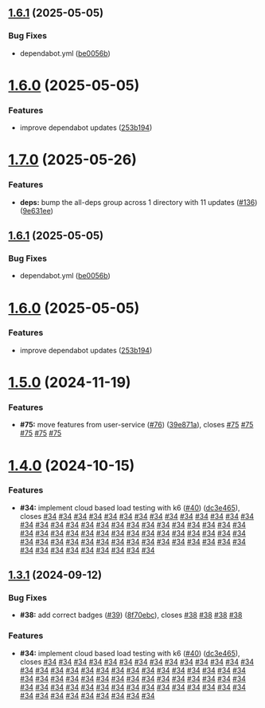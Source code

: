 ## [1.6.1](https://github.com/VilnaCRM-Org/php-service-template/compare/v1.6.0...v1.6.1) (2025-05-05)


### Bug Fixes

* dependabot.yml ([be0056b](https://github.com/VilnaCRM-Org/php-service-template/commit/be0056bf3f16bb79826d51b6aadf42aa3d729437))



# [1.6.0](https://github.com/VilnaCRM-Org/php-service-template/compare/v1.5.0...v1.6.0) (2025-05-05)


### Features

* improve dependabot updates ([253b194](https://github.com/VilnaCRM-Org/php-service-template/commit/253b19476e38bb5be219488eb54f5d33f78da2b3))



# [1.7.0](https://github.com/VilnaCRM-Org/php-service-template/compare/v1.6.1...v1.7.0) (2025-05-26)


### Features

* **deps:** bump the all-deps group across 1 directory with 11 updates ([#136](https://github.com/VilnaCRM-Org/php-service-template/issues/136)) ([9e631ee](https://github.com/VilnaCRM-Org/php-service-template/commit/9e631ee0732cfd6cfe9cccc5d546fe3d929b10aa))



## [1.6.1](https://github.com/VilnaCRM-Org/php-service-template/compare/v1.6.0...v1.6.1) (2025-05-05)


### Bug Fixes

* dependabot.yml ([be0056b](https://github.com/VilnaCRM-Org/php-service-template/commit/be0056bf3f16bb79826d51b6aadf42aa3d729437))



# [1.6.0](https://github.com/VilnaCRM-Org/php-service-template/compare/v1.5.0...v1.6.0) (2025-05-05)


### Features

* improve dependabot updates ([253b194](https://github.com/VilnaCRM-Org/php-service-template/commit/253b19476e38bb5be219488eb54f5d33f78da2b3))



# [1.5.0](https://github.com/VilnaCRM-Org/php-service-template/compare/v1.4.0...v1.5.0) (2024-11-19)


### Features

* **#75:** move features from user-service ([#76](https://github.com/VilnaCRM-Org/php-service-template/issues/76)) ([39e871a](https://github.com/VilnaCRM-Org/php-service-template/commit/39e871a0d22fbde803319a3d3b97ee8d230e9744)), closes [#75](https://github.com/VilnaCRM-Org/php-service-template/issues/75) [#75](https://github.com/VilnaCRM-Org/php-service-template/issues/75) [#75](https://github.com/VilnaCRM-Org/php-service-template/issues/75) [#75](https://github.com/VilnaCRM-Org/php-service-template/issues/75) [#75](https://github.com/VilnaCRM-Org/php-service-template/issues/75)



# [1.4.0](https://github.com/VilnaCRM-Org/php-service-template/compare/v1.3.1...v1.4.0) (2024-10-15)


### Features

* **#34:** implement cloud based load testing with k6 ([#40](https://github.com/VilnaCRM-Org/php-service-template/issues/40)) ([dc3e465](https://github.com/VilnaCRM-Org/php-service-template/commit/dc3e465e4d95a02635fbf3062a176d8bb3128822)), closes [#34](https://github.com/VilnaCRM-Org/php-service-template/issues/34) [#34](https://github.com/VilnaCRM-Org/php-service-template/issues/34) [#34](https://github.com/VilnaCRM-Org/php-service-template/issues/34) [#34](https://github.com/VilnaCRM-Org/php-service-template/issues/34) [#34](https://github.com/VilnaCRM-Org/php-service-template/issues/34) [#34](https://github.com/VilnaCRM-Org/php-service-template/issues/34) [#34](https://github.com/VilnaCRM-Org/php-service-template/issues/34) [#34](https://github.com/VilnaCRM-Org/php-service-template/issues/34) [#34](https://github.com/VilnaCRM-Org/php-service-template/issues/34) [#34](https://github.com/VilnaCRM-Org/php-service-template/issues/34) [#34](https://github.com/VilnaCRM-Org/php-service-template/issues/34) [#34](https://github.com/VilnaCRM-Org/php-service-template/issues/34) [#34](https://github.com/VilnaCRM-Org/php-service-template/issues/34) [#34](https://github.com/VilnaCRM-Org/php-service-template/issues/34) [#34](https://github.com/VilnaCRM-Org/php-service-template/issues/34) [#34](https://github.com/VilnaCRM-Org/php-service-template/issues/34) [#34](https://github.com/VilnaCRM-Org/php-service-template/issues/34) [#34](https://github.com/VilnaCRM-Org/php-service-template/issues/34) [#34](https://github.com/VilnaCRM-Org/php-service-template/issues/34) [#34](https://github.com/VilnaCRM-Org/php-service-template/issues/34) [#34](https://github.com/VilnaCRM-Org/php-service-template/issues/34) [#34](https://github.com/VilnaCRM-Org/php-service-template/issues/34) [#34](https://github.com/VilnaCRM-Org/php-service-template/issues/34) [#34](https://github.com/VilnaCRM-Org/php-service-template/issues/34) [#34](https://github.com/VilnaCRM-Org/php-service-template/issues/34) [#34](https://github.com/VilnaCRM-Org/php-service-template/issues/34) [#34](https://github.com/VilnaCRM-Org/php-service-template/issues/34) [#34](https://github.com/VilnaCRM-Org/php-service-template/issues/34) [#34](https://github.com/VilnaCRM-Org/php-service-template/issues/34) [#34](https://github.com/VilnaCRM-Org/php-service-template/issues/34) [#34](https://github.com/VilnaCRM-Org/php-service-template/issues/34) [#34](https://github.com/VilnaCRM-Org/php-service-template/issues/34) [#34](https://github.com/VilnaCRM-Org/php-service-template/issues/34) [#34](https://github.com/VilnaCRM-Org/php-service-template/issues/34) [#34](https://github.com/VilnaCRM-Org/php-service-template/issues/34) [#34](https://github.com/VilnaCRM-Org/php-service-template/issues/34) [#34](https://github.com/VilnaCRM-Org/php-service-template/issues/34) [#34](https://github.com/VilnaCRM-Org/php-service-template/issues/34) [#34](https://github.com/VilnaCRM-Org/php-service-template/issues/34) [#34](https://github.com/VilnaCRM-Org/php-service-template/issues/34) [#34](https://github.com/VilnaCRM-Org/php-service-template/issues/34) [#34](https://github.com/VilnaCRM-Org/php-service-template/issues/34) [#34](https://github.com/VilnaCRM-Org/php-service-template/issues/34) [#34](https://github.com/VilnaCRM-Org/php-service-template/issues/34) [#34](https://github.com/VilnaCRM-Org/php-service-template/issues/34) [#34](https://github.com/VilnaCRM-Org/php-service-template/issues/34) [#34](https://github.com/VilnaCRM-Org/php-service-template/issues/34) [#34](https://github.com/VilnaCRM-Org/php-service-template/issues/34) [#34](https://github.com/VilnaCRM-Org/php-service-template/issues/34) [#34](https://github.com/VilnaCRM-Org/php-service-template/issues/34) [#34](https://github.com/VilnaCRM-Org/php-service-template/issues/34) [#34](https://github.com/VilnaCRM-Org/php-service-template/issues/34) [#34](https://github.com/VilnaCRM-Org/php-service-template/issues/34) [#34](https://github.com/VilnaCRM-Org/php-service-template/issues/34) [#34](https://github.com/VilnaCRM-Org/php-service-template/issues/34) [#34](https://github.com/VilnaCRM-Org/php-service-template/issues/34) [#34](https://github.com/VilnaCRM-Org/php-service-template/issues/34) [#34](https://github.com/VilnaCRM-Org/php-service-template/issues/34) [#34](https://github.com/VilnaCRM-Org/php-service-template/issues/34) [#34](https://github.com/VilnaCRM-Org/php-service-template/issues/34) [#34](https://github.com/VilnaCRM-Org/php-service-template/issues/34) [#34](https://github.com/VilnaCRM-Org/php-service-template/issues/34) [#34](https://github.com/VilnaCRM-Org/php-service-template/issues/34) [#34](https://github.com/VilnaCRM-Org/php-service-template/issues/34) [#34](https://github.com/VilnaCRM-Org/php-service-template/issues/34) [#34](https://github.com/VilnaCRM-Org/php-service-template/issues/34) [#34](https://github.com/VilnaCRM-Org/php-service-template/issues/34) [#34](https://github.com/VilnaCRM-Org/php-service-template/issues/34)



## [1.3.1](https://github.com/VilnaCRM-Org/php-service-template/compare/v1.3.0...v1.3.1) (2024-09-12)


### Bug Fixes

* **#38:** add correct badges ([#39](https://github.com/VilnaCRM-Org/php-service-template/issues/39)) ([8f70ebc](https://github.com/VilnaCRM-Org/php-service-template/commit/8f70ebcd138b10fe99c189a24c45aee935a7fdd3)), closes [#38](https://github.com/VilnaCRM-Org/php-service-template/issues/38) [#38](https://github.com/VilnaCRM-Org/php-service-template/issues/38) [#38](https://github.com/VilnaCRM-Org/php-service-template/issues/38) [#38](https://github.com/VilnaCRM-Org/php-service-template/issues/38)




### Features

* **#34:** implement cloud based load testing with k6 ([#40](https://github.com/VilnaCRM-Org/php-service-template/issues/40)) ([dc3e465](https://github.com/VilnaCRM-Org/php-service-template/commit/dc3e465e4d95a02635fbf3062a176d8bb3128822)), closes [#34](https://github.com/VilnaCRM-Org/php-service-template/issues/34) [#34](https://github.com/VilnaCRM-Org/php-service-template/issues/34) [#34](https://github.com/VilnaCRM-Org/php-service-template/issues/34) [#34](https://github.com/VilnaCRM-Org/php-service-template/issues/34) [#34](https://github.com/VilnaCRM-Org/php-service-template/issues/34) [#34](https://github.com/VilnaCRM-Org/php-service-template/issues/34) [#34](https://github.com/VilnaCRM-Org/php-service-template/issues/34) [#34](https://github.com/VilnaCRM-Org/php-service-template/issues/34) [#34](https://github.com/VilnaCRM-Org/php-service-template/issues/34) [#34](https://github.com/VilnaCRM-Org/php-service-template/issues/34) [#34](https://github.com/VilnaCRM-Org/php-service-template/issues/34) [#34](https://github.com/VilnaCRM-Org/php-service-template/issues/34) [#34](https://github.com/VilnaCRM-Org/php-service-template/issues/34) [#34](https://github.com/VilnaCRM-Org/php-service-template/issues/34) [#34](https://github.com/VilnaCRM-Org/php-service-template/issues/34) [#34](https://github.com/VilnaCRM-Org/php-service-template/issues/34) [#34](https://github.com/VilnaCRM-Org/php-service-template/issues/34) [#34](https://github.com/VilnaCRM-Org/php-service-template/issues/34) [#34](https://github.com/VilnaCRM-Org/php-service-template/issues/34) [#34](https://github.com/VilnaCRM-Org/php-service-template/issues/34) [#34](https://github.com/VilnaCRM-Org/php-service-template/issues/34) [#34](https://github.com/VilnaCRM-Org/php-service-template/issues/34) [#34](https://github.com/VilnaCRM-Org/php-service-template/issues/34) [#34](https://github.com/VilnaCRM-Org/php-service-template/issues/34) [#34](https://github.com/VilnaCRM-Org/php-service-template/issues/34) [#34](https://github.com/VilnaCRM-Org/php-service-template/issues/34) [#34](https://github.com/VilnaCRM-Org/php-service-template/issues/34) [#34](https://github.com/VilnaCRM-Org/php-service-template/issues/34) [#34](https://github.com/VilnaCRM-Org/php-service-template/issues/34) [#34](https://github.com/VilnaCRM-Org/php-service-template/issues/34) [#34](https://github.com/VilnaCRM-Org/php-service-template/issues/34) [#34](https://github.com/VilnaCRM-Org/php-service-template/issues/34) [#34](https://github.com/VilnaCRM-Org/php-service-template/issues/34) [#34](https://github.com/VilnaCRM-Org/php-service-template/issues/34) [#34](https://github.com/VilnaCRM-Org/php-service-template/issues/34) [#34](https://github.com/VilnaCRM-Org/php-service-template/issues/34) [#34](https://github.com/VilnaCRM-Org/php-service-template/issues/34) [#34](https://github.com/VilnaCRM-Org/php-service-template/issues/34) [#34](https://github.com/VilnaCRM-Org/php-service-template/issues/34) [#34](https://github.com/VilnaCRM-Org/php-service-template/issues/34) [#34](https://github.com/VilnaCRM-Org/php-service-template/issues/34) [#34](https://github.com/VilnaCRM-Org/php-service-template/issues/34) [#34](https://github.com/VilnaCRM-Org/php-service-template/issues/34) [#34](https://github.com/VilnaCRM-Org/php-service-template/issues/34) [#34](https://github.com/VilnaCRM-Org/php-service-template/issues/34) [#34](https://github.com/VilnaCRM-Org/php-service-template/issues/34) [#34](https://github.com/VilnaCRM-Org/php-service-template/issues/34) [#34](https://github.com/VilnaCRM-Org/php-service-template/issues/34) [#34](https://github.com/VilnaCRM-Org/php-service-template/issues/34) [#34](https://github.com/VilnaCRM-Org/php-service-template/issues/34) [#34](https://github.com/VilnaCRM-Org/php-service-template/issues/34) [#34](https://github.com/VilnaCRM-Org/php-service-template/issues/34) [#34](https://github.com/VilnaCRM-Org/php-service-template/issues/34) [#34](https://github.com/VilnaCRM-Org/php-service-template/issues/34) [#34](https://github.com/VilnaCRM-Org/php-service-template/issues/34) [#34](https://github.com/VilnaCRM-Org/php-service-template/issues/34) [#34](https://github.com/VilnaCRM-Org/php-service-template/issues/34) [#34](https://github.com/VilnaCRM-Org/php-service-template/issues/34) [#34](https://github.com/VilnaCRM-Org/php-service-template/issues/34) [#34](https://github.com/VilnaCRM-Org/php-service-template/issues/34) [#34](https://github.com/VilnaCRM-Org/php-service-template/issues/34) [#34](https://github.com/VilnaCRM-Org/php-service-template/issues/34) [#34](https://github.com/VilnaCRM-Org/php-service-template/issues/34) [#34](https://github.com/VilnaCRM-Org/php-service-template/issues/34) [#34](https://github.com/VilnaCRM-Org/php-service-template/issues/34) [#34](https://github.com/VilnaCRM-Org/php-service-template/issues/34) [#34](https://github.com/VilnaCRM-Org/php-service-template/issues/34) [#34](https://github.com/VilnaCRM-Org/php-service-template/issues/34)



